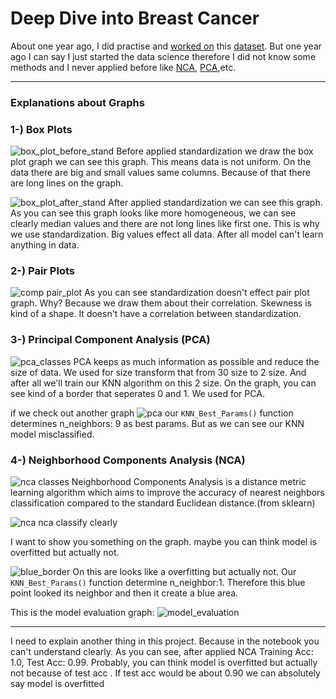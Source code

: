 # Deep Dive into Breast Cancer

About one year ago, I did practise and [worked on](https://github.com/ierolsen/Breast-Cancer-Prediction)   this [dataset](https://www.kaggle.com/uciml/breast-cancer-wisconsin-data). But one year ago I can say I just started the data science therefore I did not know some methods and I never applied before like [NCA](https://scikit-learn.org/stable/modules/neighbors.html#nca), [PCA](https://scikit-learn.org/stable/modules/decomposition.html#pca),etc. 




------------------
### Explanations about Graphs

### 1-) Box Plots
![box_plot_before_stand](https://user-images.githubusercontent.com/30235603/77831648-7e0fd080-7141-11ea-9d80-4f68fd7de3f5.png)
Before applied standardization we draw the box plot graph we can see this graph. 
This means data is not uniform. On the data there are big and small values same columns. Because of that there are long lines on the graph.

![box_plot_after_stand](https://user-images.githubusercontent.com/30235603/77831654-8a942900-7141-11ea-86c5-39a9a4cc50af.png)
After applied standardization we can see this graph.
As you can see this graph looks like more homogeneous, we can see clearly median values and there are not long lines like first one. This is why we use standardization. Big values effect all data. After all model can't learn anything in data. 

### 2-) Pair Plots
![comp  pair_plot](https://user-images.githubusercontent.com/30235603/77831664-9e3f8f80-7141-11ea-9388-dcb150f8530c.png)
As you can see standardization doesn't effect pair plot graph. Why?
Because we draw them about their correlation. Skewness is kind of a shape. It doesn't have a correlation between standardization.

### 3-)  Principal Component Analysis (PCA)
![pca_classes](https://user-images.githubusercontent.com/30235603/77831676-ac8dab80-7141-11ea-8344-7a95f26d2183.png)
PCA keeps as much information as possible and reduce the size of data. We used for size transform that from 30 size to 2 size. And after all we'll train our KNN algorithm on this 2 size.
On the graph, you can see kind of a border that seperates 0 and 1. We used for PCA.

if we check out another graph
![pca](https://user-images.githubusercontent.com/30235603/77831696-bc0cf480-7141-11ea-8e06-6b27cb8b4f41.png)
our  ```KNN_Best_Params()``` function determines n_neighbors: 9 as best params. But as we can see our KNN model misclassified.

### 4-)  Neighborhood Components Analysis (NCA)
![nca classes](https://user-images.githubusercontent.com/30235603/77831703-c6c78980-7141-11ea-9dcf-1b9f0bfb4409.png)
Neighborhood Components Analysis is a distance metric learning algorithm which aims to improve the accuracy of nearest neighbors classification compared to the standard Euclidean distance.(from sklearn)

![nca](https://user-images.githubusercontent.com/30235603/77831744-01312680-7142-11ea-825f-5ec806a58695.png)
nca classify clearly

I want to show you something on the graph. maybe you can think model is overfitted but actually not. 

![blue_border](https://user-images.githubusercontent.com/30235603/77831715-d3e47880-7141-11ea-919e-911bca7e9067.png)
On this are looks like a overfitting but actually not. 
Our ```KNN_Best_Params()``` function determine n_neighbor:1. Therefore this blue point looked its neighbor and then it create a blue area.

This is the model evaluation graph:
![model_evaluation](https://user-images.githubusercontent.com/30235603/77831760-173ee700-7142-11ea-87d2-157c1b02936c.png)


------------------
I need to explain another thing in this project. Because in the notebook you can't understand clearly.
As you can see, after applied NCA Training Acc: 1.0, Test Acc: 0.99. Probably, you can think model is overfitted but actually not because of test acc . If test acc would be about 0.90 we can absolutely say model is overfitted
